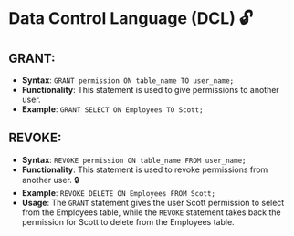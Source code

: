 # Data Control Language (DCL) 🔓

## GRANT:

- **Syntax**: `GRANT permission ON table_name TO user_name;`
- **Functionality**: This statement is used to give permissions to another user. 
- **Example**: `GRANT SELECT ON Employees TO Scott;`

## REVOKE:

- **Syntax**: `REVOKE permission ON table_name FROM user_name;`
- **Functionality**: This statement is used to revoke permissions from another user. 🔒
- **Example**: `REVOKE DELETE ON Employees FROM Scott;`
- **Usage**: The `GRANT` statement gives the user Scott permission to select from the Employees table, while the `REVOKE` statement takes back the permission for Scott to delete from the Employees table.
